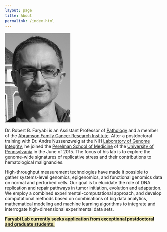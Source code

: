 ```yaml
---
layout: page
title: About
permalink: /index.html
---
```


![Prof. R. B. Faryabi](assets/photo.jpg)

Dr. Robert B. Faryabi is an Assistant Professor of [Pathology](http://pathology.med.upenn.edu/) and a member of the [Abramson Family Cancer Research Institute](http://www.afcri.upenn.edu/). After a postdoctoral training with Dr. Andre Nussenzweig at the NIH [Laboratory of Genome Integrity](https://ccr.cancer.gov/Laboratory-of-Genome-Integrity), he joined the [Perelman School of Medicine](http://www.med.upenn.edu/) of the [University of Pennsylvania](http://www.upenn.edu/) in the June of 2015. The focus of his lab is to explore the genome-wide signatures of replicative stress and their contributions to hematological malignancies.

High-throughput measurement technologies have made it possible to gather systems-level genomics, epigenomics, and functional genomics data on normal and perturbed cells. Our goal is to elucidate the role of DNA replication and repair pathways in tumor initiation, evolution and adaptation. We employ a combined experimental-computational approach, and develop computational methods based on combinations of big data analytics, mathematical modeling and machine learning algorithms to integrate and interrogate high-dimensional experimental data sets.

<strong><span style="background-color:rgba(239, 233, 185, 1)">[Faryabi Lab currently seeks application from exceptional postdoctoral and graduate students.](/positions.html/)</span><strong>

<!--<strong><span style="background-color:rgba(0, 0, 0, 0.0970588)">[Faryabi Lab currently seeks application from exceptional postdoctoral and graduate students.](/positions.html/)</span><strong>-->


